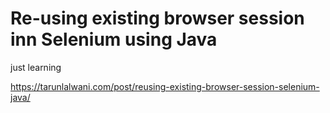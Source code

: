 # Re-using existing browser session inn Selenium using Java

just learning

https://tarunlalwani.com/post/reusing-existing-browser-session-selenium-java/

